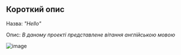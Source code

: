 ## **Короткий опис**

Назва:  *"Hello"*

Опис: *В даному проекті представлене вітання англійською мовою*

![image](https://user-images.githubusercontent.com/89830180/132122096-f62cd8e5-ad5c-4cca-bc77-a51a31788c6d.png)


